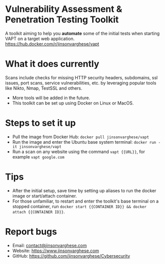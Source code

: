 # Vulnerability Assessment & Penetration Testing Toolkit

A toolkit aiming to help you **automate** some of the initial tests when starting VAPT on a target web application.
https://hub.docker.com/r/jinsonvarghese/vapt

# What it does currently

Scans include checks for missing HTTP security headers, subdomains, ssl issues, port scans, service vulnerabilities, etc. by leveraging popular tools like Nikto, Nmap, TestSSL and others. 

+ More tools will be added in the future.
+ This toolkit can be set up using Docker on Linux or MacOS.

# Steps to set it up

+ Pull the image from Docker Hub: `docker pull jinsonvarghese/vapt`
+ Run the image and enter the Ubuntu base system terminal: `docker run -it jinsonvarghese/vapt`
+ Run a scan on any website using the command `vapt {{URL}}`, for example `vapt google.com`

# Tips

+ After the initial setup, save time by setting up aliases to run the docker image or start/attach container.
+ For those unfamiliar, to restart and enter the toolkit's base terminal on a stopped container, run `docker start {{CONTAINER ID}} && docker attach {{CONTAINER ID}}`.

# Report bugs

+ Email: contact@jinsonvarghese.com
+ Website: https://www.jinsonvarghese.com
+ GitHub: https://github.com/jinsonvarghese/Cybersecurity
